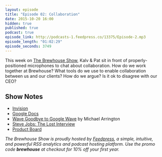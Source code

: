 ```yaml
---
layout: episode
title: "Episode 02: Collaboration"
date: 2015-10-20 16:00
hidden: true
published: true
podcast: true
episode_link: http://podcasts-1.feedpress.co/13375/Episode-2.mp3
episode_length: "01:02:29"
episode_seconds: 3749
---
```


This week on [The Brewhouse Show][TBS], Kalv &amp; Pat sit in front of properly-positioned microphones to chat about collaboration. How do we work together at Brewhouse? What tools do we use to enable collaboration between us and our clients? How do we argue? Is it ok to disagree with our CEO?

<!-- break -->

## Show Notes

- [Invision](http://invisionapp.com)
- [Google Docs](https://www.google.com/work/apps/business/products/docs/)
- [Wave Goodbye to Google Wave](http://techcrunch.com/2010/08/04/wave-goodbye-to-google-wave/) by Michael Arrington
- [Steve Jobs: The Lost Interview](https://www.youtube.com/watch?v=TRZAJY23xio)
- [Product Board](http://www.productboard.com)

*The Brewhouse Show is proudly hosted by [Feedpress][FP], a simple, intuitive, and powerful RSS analytics and podcast hosting platform. Use the promo code **brewhouse** at checkout for 10% off your first year.*

[FP]: http://feed.press
[TBS]: http://brewhouse.io/show/